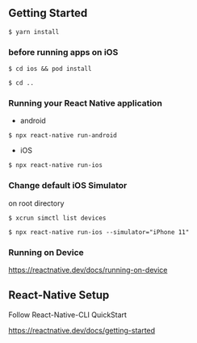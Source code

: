 ## Getting Started

`$ yarn install`

### before running apps on iOS

`$ cd ios && pod install`

`$ cd ..`

### Running your React Native application

- android

`$ npx react-native run-android`

- iOS

`$ npx react-native run-ios`

### Change default iOS Simulator

on root directory

`$ xcrun simctl list devices`

`$ npx react-native run-ios --simulator="iPhone 11"`

### Running on Device

https://reactnative.dev/docs/running-on-device

## React-Native Setup

Follow React-Native-CLI QuickStart

https://reactnative.dev/docs/getting-started
